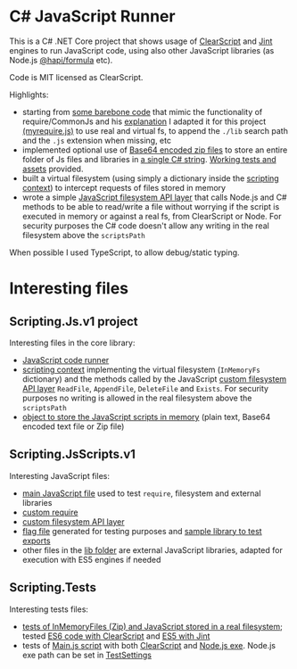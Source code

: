 # C# JavaScript Runner

This is a C# .NET Core project that shows usage of [ClearScript](https://github.com/microsoft/ClearScript/) and [Jint](https://github.com/sebastienros/jint) engines to run JavaScript code, using also other JavaScript libraries (as Node.js [@hapi/formula](https://www.npmjs.com/package/@hapi/formula) etc).

Code is MIT licensed as ClearScript.

Highlights:
* starting from [some barebone code](https://github.com/musikele/require-example/) that mimic the functionality of require/CommonJs and his [explanation](https://michelenasti.com/2018/10/02/let-s-write-a-simple-version-of-the-require-function.html) I adapted it for this project [(myrequire.js)](https://github.com/stefano77it/CSharpJavaScriptRunner/blob/master/Scripting.JsScripts.v1/lib/myrequire.js) to use real and virtual fs, to append the `./lib` search path and the `.js` extension when missing, etc
* implemented optional use of [Base64 encoded zip files](https://github.com/stefano77it/CSharpJavaScriptRunner/blob/master/Scripting.Js.v1/Utils/InMemoryScript/InMemoryScript.cs) to store an entire folder of Js files and libraries in [a single C# string](https://github.com/stefano77it/CSharpJavaScriptRunner/blob/master/Scripting.Tests/InMemoryFiles%20(Zip)%20%2B%20RealFs%20tests/ClearScript%20ES6/ES6_scripts_to_zip_plus_to_encode_in_Base64.cs). [Working tests and assets](https://github.com/stefano77it/CSharpJavaScriptRunner/tree/master/Scripting.Tests/InMemoryFiles%20(Zip)%20%2B%20RealFs%20tests) provided.
* built a virtual filesystem (using simply a dictionary inside the [scripting context](https://github.com/stefano77it/CSharpJavaScriptRunner/blob/master/Scripting.Js.v1/ScriptingContext/ScriptingContext.cs)) to intercept requests of files stored in memory
* wrote a simple [JavaScript filesystem API layer](https://github.com/stefano77it/CSharpJavaScriptRunner/blob/master/Scripting.JsScripts.v1/lib/myfs.ts) that calls Node.js and C# methods to be able to read/write a file without worrying if the script is executed in memory or against a real fs, from ClearScript or Node. For security purposes the C# code doesn't allow any  writing in the real filesystem above the `scriptsPath`

When possible I used TypeScript, to allow debug/static typing.


# Interesting files

## Scripting.Js.v1 project

Interesting files in the core library:
* [JavaScript code runner](https://github.com/stefano77it/CSharpJavaScriptRunner/tree/master/Scripting.Js.v1/JsScriptRunner)
* [scripting context](https://github.com/stefano77it/CSharpJavaScriptRunner/blob/master/Scripting.Js.v1/ScriptingContext/ScriptingContext.cs) implementing the virtual filesystem (`InMemoryFs` dictionary) and the methods called by the JavaScript [custom filesystem API layer](https://github.com/stefano77it/CSharpJavaScriptRunner/blob/master/Scripting.JsScripts.v1/lib/myfs.ts) `ReadFile`, `AppendFile`, `DeleteFile` and `Exists`. For security purposes no writing is allowed in the real filesystem above the `scriptsPath`
* [object to store the JavaScript scripts in memory](https://github.com/stefano77it/CSharpJavaScriptRunner/blob/master/Scripting.Js.v1/Utils/InMemoryScript/InMemoryScript.cs) (plain text, Base64 encoded text file or Zip file)

## Scripting.JsScripts.v1

Interesting JavaScript files:
* [main JavaScript file](https://github.com/stefano77it/CSharpJavaScriptRunner/blob/master/Scripting.JsScripts.v1/main.ts) used to test `require`, filesystem and external libraries
* [custom require](https://github.com/stefano77it/CSharpJavaScriptRunner/blob/master/Scripting.JsScripts.v1/lib/myrequire.js)
* [custom filesystem API layer](https://github.com/stefano77it/CSharpJavaScriptRunner/blob/master/Scripting.JsScripts.v1/lib/myfs.ts)
* [flag file](https://github.com/stefano77it/CSharpJavaScriptRunner/blob/master/Scripting.JsScripts.v1/zzz%20flagfile) generated for testing purposes and [sample library to test exports](https://github.com/stefano77it/CSharpJavaScriptRunner/blob/master/Scripting.JsScripts.v1/lib/test.js)
* other files in the [lib folder](https://github.com/stefano77it/CSharpJavaScriptRunner/tree/master/Scripting.JsScripts.v1/lib) are external JavaScript libraries, adapted for execution with ES5 engines if needed

## Scripting.Tests

Interesting tests files:
* [tests of InMemoryFiles (Zip) and JavaScript stored in a real filesystem](https://github.com/stefano77it/CSharpJavaScriptRunner/tree/master/Scripting.Tests/InMemoryFiles%20(Zip)%20%2B%20RealFs%20tests); tested [ES6 code with ClearScript](https://github.com/stefano77it/CSharpJavaScriptRunner/tree/master/Scripting.Tests/InMemoryFiles%20(Zip)%20%2B%20RealFs%20tests/ClearScript%20ES6) and [ES5 with Jint](https://github.com/stefano77it/CSharpJavaScriptRunner/tree/master/Scripting.Tests/InMemoryFiles%20(Zip)%20%2B%20RealFs%20tests/Jint%20ES5)
* tests of [Main.js script](https://github.com/stefano77it/CSharpJavaScriptRunner/blob/master/Scripting.JsScripts.v1/main.ts) with both [ClearScript](https://github.com/stefano77it/CSharpJavaScriptRunner/blob/master/Scripting.Tests/Main.js/Scripting_Main_Tests_With_ClearScript.cs) and [Node.js exe](https://github.com/stefano77it/CSharpJavaScriptRunner/blob/master/Scripting.Tests/Main.js/Scripting_Main_Tests_With_Nodejs.cs). Node.js exe path can be set in [TestSettings](https://github.com/stefano77it/CSharpJavaScriptRunner/blob/master/Scripting.Tests/_TestSettings.cs)
